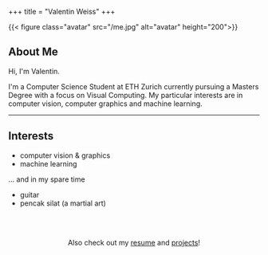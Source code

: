 +++
title = "Valentin Weiss"
+++

<style>
#content .avatar>img {
    width: 125px;
    height: 125px;
}
</style>
{{< figure class="avatar" src="/me.jpg" alt="avatar" height="200">}}
## About Me

Hi, I'm Valentin.

I'm a Computer Science Student at ETH Zurich currently pursuing
a Masters Degree with a focus on Visual Computing. My particular interests are
in computer vision, computer graphics and machine learning.

<hr>

## Interests

* computer vision & graphics
* machine learning

... and in my spare time
* guitar
* pencak silat (a martial art)

<br>
<br>
<p style="text-align: center" markdown="1">
Also check out my <a href="/resume">resume</a> and <a href="/projects">projects</a>!
</p>

